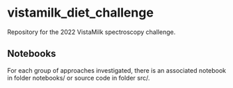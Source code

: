 # vistamilk_diet_challenge
Repository for the 2022 VistaMilk spectroscopy challenge.

## Notebooks
For each group of approaches investigated, there is an associated notebook in folder notebooks/ or source code in folder src/.
